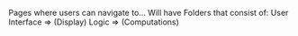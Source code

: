 Pages where users can navigate to...
Will have Folders that consist of:
    User Interface => (Display)
    Logic => (Computations)

    